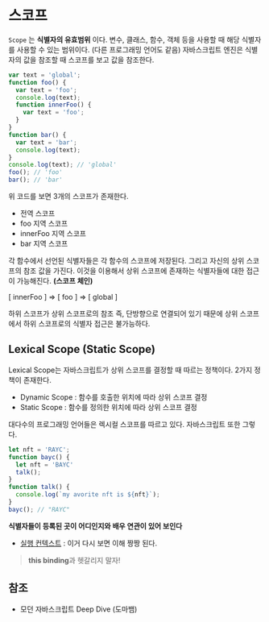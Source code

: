 # 스코프

`Scope` 는 **식별자의 유효범위** 이다. 변수, 클래스, 함수, 객체 등을 사용할 때 해당 식별자를 사용할 수 있는 범위이다. (다른 프로그래밍 언어도 같음) 자바스크립트 엔진은 식별자의 값을 참조할 때 스코프를 보고 값을 참조한다.

```js
var text = 'global';
function foo() {
  var text = 'foo';
  console.log(text);
  function innerFoo() {
    var text = 'foo';
  }
}
function bar() {
  var text = 'bar';
  console.log(text);
}
console.log(text); // 'global'
foo(); // 'foo'
bar(); // 'bar'
```

위 코드를 보면 3개의 스코프가 존재한다.
- 전역 스코프
- foo 지역 스코프
- innerFoo 지역 스코프
- bar 지역 스코프

각 함수에서 선언된 식별자들은 각 함수의 스코프에 저장된다. 그리고 자신의 상위 스코프의 참조 값을 가진다. 이것을 이용해서 상위 스코프에 존재하는 식별자들에 대한 접근이 가능해진다. **(스코프 체인)**

[ innerFoo ] => [ foo ] => [ global ]

하위 스코프가 상위 스코프로의 참조 즉, 단방향으로 연결되어 있기 때문에 상위 스코프에서 하위 스코프로의 식별자 접근은 불가능하다. 

## Lexical Scope (Static Scope)

Lexical Scope는 자바스크립트가 상위 스코프를 결정할 때 따르는 정책이다. 2가지 정책이 존재한다.

- Dynamic Scope : 함수를 호출한 위치에 따라 상위 스코프 결정
- Static Scope : 함수를 정의한 위치에 따라 상위 스코프 결정

대다수의 프로그래밍 언어들은 렉시컬 스코프를 따르고 있다. 자바스크립트 또한 그렇다.

```js
let nft = 'RAYC';
function bayc() {
  let nft = 'BAYC'
  talk();
}
function talk() {
  console.log(`my avorite nft is ${nft}`);
}
bayc(); // "RAYC"
```

**식별자들이 등록된 곳이 어디인지와 배우 연관이 있어 보인다**
- [실행 컨텍스트](./execution-context.md) : 이거 다시 보면 이해 짱짱 된다.


> **this binding**과 헷갈리지 말자!

## 참조
- 모던 자바스크립트 Deep Dive (도마뱀)
